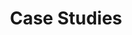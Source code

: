---
title: Case Studies
weight: 11
type: developer/case-studies
cascade:
  type: developer/case-studies
---